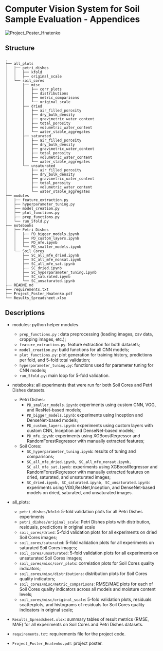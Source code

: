 # Computer Vision System for Soil Sample Evaluation - Appendices

![Project_Poster_Hnatenko](https://github.com/monberin/soil_analysis/assets/56642774/7b226b3e-361a-4dca-ace6-5a452534ec88)


## Structure

```
.
├── all_plots
│   ├── petri_dishes
│   │   ├── kfold
│   │   ├── original_scale
│   └── soil_cores
│       ├── misc
│       │   ├── corr_plots
│       │   ├── distributions
│       │   ├── metric_comparisons
│       │   └── original_scale
│       ├── dried
│       │   ├── air_filled_porosity
│       │   ├── dry_bulk_density
│       │   ├── gravimetric_water_content
│       │   ├── total_porosity
│       │   ├── volumetric_water_content
│       │   └── water_stable_aggregates
│       ├── saturated
│       │   ├── air_filled_porosity
│       │   ├── dry_bulk_density
│       │   ├── gravimetric_water_content
│       │   ├── total_porosity
│       │   ├── volumetric_water_content
│       │   └── water_stable_aggregates
│       └── unsaturated
│           ├── air_filled_porosity
│           ├── dry_bulk_density
│           ├── gravimetric_water_content
│           ├── total_porosity
│           ├── volumetric_water_content
│           └── water_stable_aggregates
├── modules
│   ├── feature_extraction.py
│   ├── hyperparameter_tuning.py
│   ├── model_creation.py
│   ├── plot_functions.py
│   ├── prep_functions.py
│   └── run_5fold.py
├── notebooks
│   ├── Petri Dishes
│   │   ├── PD_bigger_models.ipynb
│   │   ├── PD_custom_layers.ipynb
│   │   ├── PD_mfe.ipynb
│   │   └── PD_smaller_models.ipynb
│   └── Soil Cores
│       ├── SC_all_mfe_dried.ipynb
│       ├── SC_all_mfe_nonsat.ipynb
│       ├── SC_all_mfe_sat.ipynb
│       ├── SC_dried.ipynb
│       ├── SC_hyperparameter_tuning.ipynb
│       ├── SC_saturated.ipynb
│       └── SC_unsaturated.ipynb
├── README.md
├── requirements.txt
├── Project_Poster_Hnatenko.pdf
└── Results_Spreadsheet.xlsx

```
## Descriptions

* modules: python helper modules 
   * `prep_functions.py` :  data preprocessing (loading images, csv data, cropping images, etc.);
   * `feature_extraction.py`: feature extraction for both datasets;
   * `model_creation.py`: build functions for all CNN models;
   * `plot_functions.py`: plot generation for training history, predictions per fold, and 5-fold total validation;
   * `hyperparameter_tuning.py`: functions used for parameter tuning for CNN models;
   * `run_5fold.py`: main loop for 5-fold validation.

* notebooks: all experiments that were run for both Soil Cores and Petri Dishes datasets.
    *   Petri Dishes:
        * `PD_smaller_models.ipynb`: experiments using custom CNN, VGG, and ResNet-based models;
        * `PD_bigger_models.ipynb`: experiments using Inception and DenseNet-based models;
        * `PD_custom_layers.ipynb`: experiments using custom layers with custom CNN, Inception and DenseNet-based models;
        * `PD_mfe.ipynb`: experiments using XGBoostRegressor and RandomForestRegressor with manually extracted features;
    * Soil Cores:
        * `SC_hyperparameter_tuning.ipynb`: results of tuning and comparisons;
        * `SC_all_mfe_dried.ipynb, SC_all_mfe_nonsat.ipynb, SC_all_mfe_sat.ipynb`: experiments using XGBoostRegressor and RandomForestRegressor with manually extracted features on dried, saturated, and unsaturated images;
        * `SC_dried.ipynb, SC_saturated.ipynb, SC_unsaturated.ipynb`: experiments using VGG,ResNet,Inception, and DenseNet-based models on dried, saturated, and unsaturated images.



* all_plots: 
    * `petri_dishes/kfold`: 5-fold validation plots for all Petri Dishes experiments
    * `petri_dishes/original_scale`: Petri Dishes plots with distribution, residuals, predictions in original scale
    * `soil_cores/dried`: 5-fold validation plots for all experiments on dried Soil Cores images;
    * `soil_cores/saturated`: 5-fold validation plots for all experiments on saturated Soil Cores images;
    * `soil_cores/unsaturated`: 5-fold validation plots for all experiments on unsaturated Soil Cores images;
    * `soil_cores/misc/corr_plots`: correlation plots for Soil Cores quality indicators;
    * `soil_cores/misc/distributions`: distribution plots for Soil Cores quality indicators;
    * `soil_cores/misc/metric_comparisons`: RMSE/MAE plots for each of Soil Cores quality indicators across all models and moisture content levels;
    * `soil_cores/misc/original_scale`: 5-fold validation plots, residuals scatterplots, and histograms of residuals for Soil Cores quality indicators in original scale;

*  `Results_Spreadsheet.xlsx`: summary tables of result metrics (RMSE, MAE) for all experiments on Soil Cores and Petri Dishes datasets.
* `requirements.txt`: requirements file for the project code.
* `Project_Poster_Hnatenko.pdf`: project poster.
